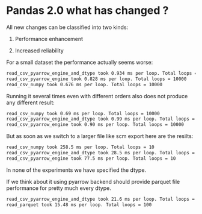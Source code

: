 # Pandas 2.0 what has changed ?

All new changes can be classified into two kinds:

1. Performance enhancement

2. Increased reliability

For a small dataset the performance actually seems worse:

```bash
read_csv_pyarrow_engine_and_dtype took 0.934 ms per loop. Total loops = 10000
read_csv_pyarrow_engine took 0.828 ms per loop. Total loops = 10000
read_csv_numpy took 0.676 ms per loop. Total loops = 10000
```

Running it several times even with different orders also does not produce any different result:

```bash
read_csv_numpy took 0.69 ms per loop. Total loops = 10000
read_csv_pyarrow_engine_and_dtype took 0.99 ms per loop. Total loops = 10000
read_csv_pyarrow_engine took 0.90 ms per loop. Total loops = 10000
```

But as soon as we switch to a larger file like scm export here are the resilts:

```bash
read_csv_numpy took 258.5 ms per loop. Total loops = 10
read_csv_pyarrow_engine_and_dtype took 28.5 ms per loop. Total loops = 10
read_csv_pyarrow_engine took 77.5 ms per loop. Total loops = 10
```

In none of the experiments we have specified the dtype.

If we think about it using pyarrow backend should provide parquet file performance for pretty much every dtype.

```bash
read_csv_pyarrow_engine_and_dtype took 21.6 ms per loop. Total loops = 100
read_parquet took 15.48 ms per loop. Total loops = 100
```
